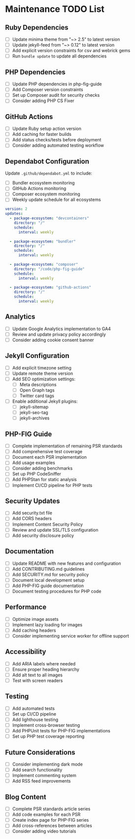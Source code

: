 # Maintenance TODO List

## Ruby Dependencies

- [ ] Update minima theme from "~> 2.5" to latest version
- [ ] Update jekyll-feed from "~> 0.12" to latest version
- [ ] Add explicit version constraints for csv and webrick gems
- [ ] Run `bundle update` to update all dependencies

## PHP Dependencies

- [ ] Update PHP dependencies in php-fig-guide
- [ ] Add Composer version constraints
- [ ] Set up Composer audit for security checks
- [ ] Consider adding PHP CS Fixer

## GitHub Actions

- [ ] Update Ruby setup action version
- [ ] Add caching for faster builds
- [ ] Add status checks/tests before deployment
- [ ] Consider adding automated testing workflow

## Dependabot Configuration

Update `.github/dependabot.yml` to include:

- [ ] Bundler ecosystem monitoring
- [ ] GitHub Actions monitoring
- [ ] Composer ecosystem monitoring
- [ ] Weekly update schedule for all ecosystems

```yaml
version: 2
updates:
  - package-ecosystem: "devcontainers"
    directory: "/"
    schedule:
      interval: weekly
      
  - package-ecosystem: "bundler"
    directory: "/"
    schedule:
      interval: weekly
      
  - package-ecosystem: "composer"
    directory: "/code/php-fig-guide"
    schedule:
      interval: weekly
      
  - package-ecosystem: "github-actions"
    directory: "/"
    schedule:
      interval: weekly
```

## Analytics

- [ ] Update Google Analytics implementation to GA4
- [ ] Review and update privacy policy accordingly
- [ ] Consider adding cookie consent banner

## Jekyll Configuration

- [ ] Add explicit timezone setting
- [ ] Update remote theme version
- [ ] Add SEO optimization settings:
  - [ ] Meta descriptions
  - [ ] Open Graph tags
  - [ ] Twitter card tags
- [ ] Enable additional Jekyll plugins:
  - [ ] jekyll-sitemap
  - [ ] jekyll-seo-tag
  - [ ] jekyll-archives

## PHP-FIG Guide

- [ ] Complete implementation of remaining PSR standards
- [ ] Add comprehensive test coverage
- [ ] Document each PSR implementation
- [ ] Add usage examples
- [ ] Consider adding benchmarks
- [ ] Set up PHP CodeSniffer
- [ ] Add PHPStan for static analysis
- [ ] Implement CI/CD pipeline for PHP tests

## Security Updates

- [ ] Add security.txt file
- [ ] Add CORS headers
- [ ] Implement Content Security Policy
- [ ] Review and update SSL/TLS configuration
- [ ] Add security disclosure policy

## Documentation

- [ ] Update README with new features and configuration
- [ ] Add CONTRIBUTING.md guidelines
- [ ] Add SECURITY.md for security policy
- [ ] Document local development setup
- [ ] Add PHP-FIG guide documentation
- [ ] Document testing procedures for PHP code

## Performance

- [ ] Optimize image assets
- [ ] Implement lazy loading for images
- [ ] Add caching headers
- [ ] Consider implementing service worker for offline support

## Accessibility

- [ ] Add ARIA labels where needed
- [ ] Ensure proper heading hierarchy
- [ ] Add alt text to all images
- [ ] Test with screen readers

## Testing

- [ ] Add automated tests
- [ ] Set up CI/CD pipeline
- [ ] Add lighthouse testing
- [ ] Implement cross-browser testing
- [ ] Add PHPUnit tests for PHP-FIG implementations
- [ ] Set up PHP test coverage reporting

## Future Considerations

- [ ] Consider implementing dark mode
- [ ] Add search functionality
- [ ] Implement commenting system
- [ ] Add RSS feed improvements

## Blog Content

- [ ] Complete PSR standards article series
- [ ] Add code examples for each PSR
- [ ] Create index page for PHP-FIG series
- [ ] Add cross-references between articles
- [ ] Consider adding video tutorials
